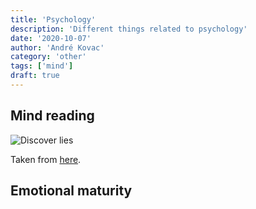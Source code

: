 ```yaml
---
title: 'Psychology'
description: 'Different things related to psychology'
date: '2020-10-07'
author: 'André Kovac'
category: 'other'
tags: ['mind']
draft: true
---
```


## Mind reading

![Discover lies](./Lügen-erkennen.jpg)

Taken from [here](https://www.christian-morgenweck.com/luegen-erkennen-blickrichtung/).

## Emotional maturity